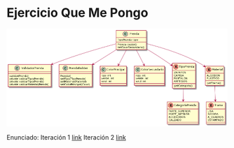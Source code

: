 
# Ejercicio Que Me Pongo

 ![Diagrama_iteracion2](Diagrama_iteracion2.png) 
 
Enunciado:
Iteración 1 [link](https://docs.google.com/document/d/1k1f-9AuIohlBGB2soSNePJ6jLxM37_tZeSD-hW_esIQ/edit#)
Iteración 2 [link](https://docs.google.com/document/d/10j6XB9zIhl5xox2xBEDEFsgPmueHMkyvLSHcLxl_27Y/edit#)